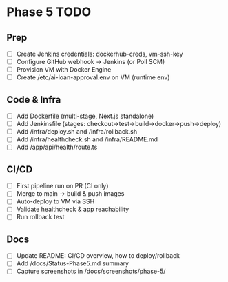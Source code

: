 # Phase 5 TODO

## Prep
- [ ] Create Jenkins credentials: dockerhub-creds, vm-ssh-key
- [ ] Configure GitHub webhook → Jenkins (or Poll SCM)
- [ ] Provision VM with Docker Engine
- [ ] Create /etc/ai-loan-approval.env on VM (runtime env)

## Code & Infra
- [ ] Add Dockerfile (multi-stage, Next.js standalone)
- [ ] Add Jenkinsfile (stages: checkout→test→build→docker→push→deploy)
- [ ] Add /infra/deploy.sh and /infra/rollback.sh
- [ ] Add /infra/healthcheck.sh and /infra/README.md
- [ ] Add /app/api/health/route.ts

## CI/CD
- [ ] First pipeline run on PR (CI only)
- [ ] Merge to main → build & push images
- [ ] Auto-deploy to VM via SSH
- [ ] Validate healthcheck & app reachability
- [ ] Run rollback test

## Docs
- [ ] Update README: CI/CD overview, how to deploy/rollback
- [ ] Add /docs/Status-Phase5.md summary
- [ ] Capture screenshots in /docs/screenshots/phase-5/
